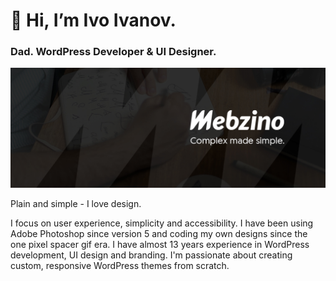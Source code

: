 <h1>👋 Hi, I’m Ivo Ivanov.</h1>
<h3>Dad. WordPress Developer &amp; UI Designer.</h3>

[![webzino](https://raw.githubusercontent.com/ivo-ivanov/stuff/82390cdc72c0c68c9d873aa014aabd5f6b8df8bd/facebook-page-cover.jpg)](https://www.webzino.com)

<p>Plain and simple - I love design.</p>
<p>I focus on user experience, simplicity and accessibility. I have been using Adobe Photoshop since version 5 and coding my own designs since the one pixel spacer gif era. I have almost 13 years experience in WordPress development, UI design and branding. I'm passionate about creating custom, responsive WordPress themes from scratch.</p>

<!---
ivo-ivanov/ivo-ivanov is a ✨ special ✨ repository because its `README.md` (this file) appears on your GitHub profile.
You can click the Preview link to take a look at your changes.
--->
